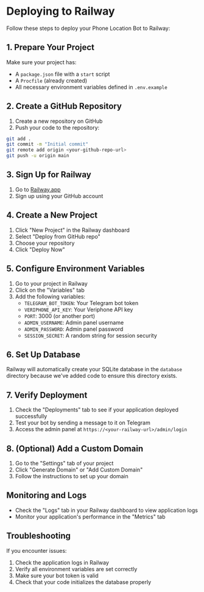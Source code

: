 # Deploying to Railway

Follow these steps to deploy your Phone Location Bot to Railway:

## 1. Prepare Your Project

Make sure your project has:
- A `package.json` file with a `start` script
- A `Procfile` (already created)
- All necessary environment variables defined in `.env.example`

## 2. Create a GitHub Repository

1. Create a new repository on GitHub
2. Push your code to the repository:
```bash
git add .
git commit -m "Initial commit"
git remote add origin <your-github-repo-url>
git push -u origin main
```

## 3. Sign Up for Railway

1. Go to [Railway.app](https://railway.app/)
2. Sign up using your GitHub account

## 4. Create a New Project

1. Click "New Project" in the Railway dashboard
2. Select "Deploy from GitHub repo"
3. Choose your repository
4. Click "Deploy Now"

## 5. Configure Environment Variables

1. Go to your project in Railway
2. Click on the "Variables" tab
3. Add the following variables:
   - `TELEGRAM_BOT_TOKEN`: Your Telegram bot token
   - `VERIPHONE_API_KEY`: Your Veriphone API key
   - `PORT`: 3000 (or another port)
   - `ADMIN_USERNAME`: Admin panel username
   - `ADMIN_PASSWORD`: Admin panel password
   - `SESSION_SECRET`: A random string for session security

## 6. Set Up Database

Railway will automatically create your SQLite database in the `database` directory because we've added code to ensure this directory exists.

## 7. Verify Deployment

1. Check the "Deployments" tab to see if your application deployed successfully
2. Test your bot by sending a message to it on Telegram
3. Access the admin panel at `https://<your-railway-url>/admin/login`

## 8. (Optional) Add a Custom Domain

1. Go to the "Settings" tab of your project
2. Click "Generate Domain" or "Add Custom Domain"
3. Follow the instructions to set up your domain

## Monitoring and Logs

- Check the "Logs" tab in your Railway dashboard to view application logs
- Monitor your application's performance in the "Metrics" tab

## Troubleshooting

If you encounter issues:
1. Check the application logs in Railway
2. Verify all environment variables are set correctly
3. Make sure your bot token is valid
4. Check that your code initializes the database properly 
